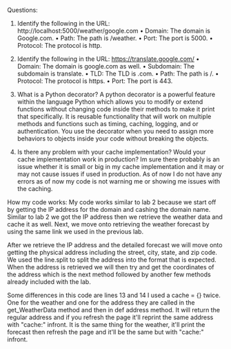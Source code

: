 Questions:
1. Identify the following in the URL: http://localhost:5000/weather/google.com 
• Domain: The domain is Google.com.
• Path: The path is /weather.
• Port: The port is 5000.
• Protocol: The protocol is http.

2. Identify the following in the URL: https://translate.google.com/
• Domain: The domain is google.com as well.
• Subdomain: The subdomain is translate.
• TLD: The TLD is .com.
• Path: The path is /.
• Protocol: The protocol is https.
• Port: The port is 443.

3. What is a Python decorator?
A python decorator is a powerful feature within the language Python which allows you to modify or extend functions without changing code inside their methods to make it print that specifically. It is reusable functionality that will work on multiple methods and functions such as timing, caching, logging, and or authentication. You use the decorator when you need to assign more behaviors to objects inside your code without breaking the objects.

4. Is there any problem with your cache implementation? Would your cache
implementation work in production?
Im sure there probably is an issue whether it is small or big in my cache implementation and it may or may not cause issues if used in production. As of now I do not have any errors as of now my code is not warning me or showing me issues with the caching.





How my code works:
My code works similar to lab 2 because we start off by getting the IP address for the domain and cashing the domain name. Similar to lab 2 we got the IP address then we retrieve the weather data and cache it as well. Next, we move onto retrieving the weather forecast by using the same link we used in the previous lab.

After we retrieve the IP address and the detailed forecast we will move onto getting the physical address including the street, city, state, and zip code. We used the line.split to split the address into the format that is expected. When the address is retrieved we will then try and get the coordinates of the address which is the next method followed by another few methods already included with the lab.

Some differences in this code are lines 13 and 14 I used a cache = {} twice. One for the weather and one for the address they are called in the get_WeatherData method and then in def address method. It will return the regular address and if you refresh the page it'll reprint the same address with "cache:" infront. It is the same thing for the weather, it'll print the forecast then refresh the page and it'll be the same but with "cache:" infront.